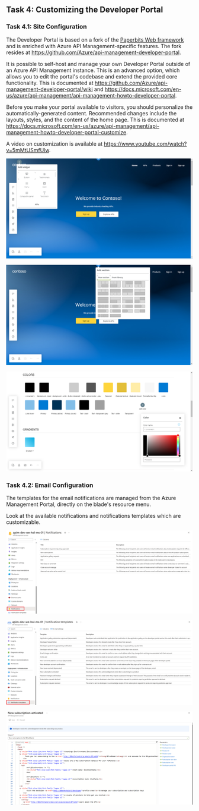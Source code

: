 ## Task 4: Customizing the Developer Portal

### Task 4.1: Site Configuration

The Developer Portal is based on a fork of the [Paperbits Web framework](https://paperbits.io/) and is enriched with Azure API Management-specific features. The fork resides at <https://github.com/Azure/api-management-developer-portal>.

It is possible to self-host and manage your own Developer Portal outside of an Azure API Management instance. This is an advanced option, which allows you to edit the portal's codebase and extend the provided core functionality. This is documented at <https://github.com/Azure/api-management-developer-portal/wiki> and <https://docs.microsoft.com/en-us/azure/api-management/api-management-howto-developer-portal>.

Before you make your portal available to visitors, you should personalize the automatically-generated content. Recommended changes include the layouts, styles, and the content of the home page. This is documented at <https://docs.microsoft.com/en-us/azure/api-management/api-management-howto-developer-portal-customize>.

A video on customization is available at <https://www.youtube.com/watch?v=5mMtUSmfUlw>.

![APIM Developer Portal Config](../../assets/images/apim-developer-portal-config-1.png)

![APIM Developer Portal Config](../../assets/images/apim-developer-portal-config-2.png)

![APIM Developer Portal Styles](../../assets/images/apim-developer-portal-styles.png)

### Task 4.2: Email Configuration

The templates for the email notifications are managed from the Azure Management Portal, directly on the blade's resource menu.

Look at the available notifications and notifications templates which are customizable.

![APIM Notifications](../../assets/images/apim-notifications.png)

![APIM Notification Templates](../../assets/images/apim-notification-templates.png)

![APIM Notification Template Edit](../../assets/images/apim-notification-edit.png)
